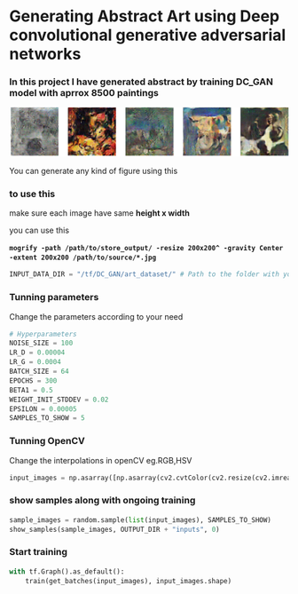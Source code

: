 # Generating Abstract Art using Deep convolutional generative adversarial networks
### In this project I have generated abstract by training DC_GAN model with aprrox 8500 paintings

<img src="results.gif"/>

You can generate any kind of figure using this

### to use this 

make sure each image have same **height x width**

you can use this

**`mogrify -path /path/to/store_output/ -resize 200x200^ -gravity Center -extent 200x200 /path/to/source/*.jpg`**

```python
INPUT_DATA_DIR = "/tf/DC_GAN/art_dataset/" # Path to the folder with your inputs
```

### Tunning parameters

Change the parameters according to your need

```python
# Hyperparameters
NOISE_SIZE = 100
LR_D = 0.00004
LR_G = 0.0004
BATCH_SIZE = 64
EPOCHS = 300
BETA1 = 0.5
WEIGHT_INIT_STDDEV = 0.02
EPSILON = 0.00005
SAMPLES_TO_SHOW = 5
```
### Tunning OpenCV

Change the interpolations in openCV eg.RGB,HSV

```python
input_images = np.asarray([np.asarray(cv2.cvtColor(cv2.resize(cv2.imread(file),(128,128)), cv2.COLOR_BGR2RGB)) for file in glob(INPUT_DATA_DIR + '*')])
```


### show samples along with ongoing training

```python
sample_images = random.sample(list(input_images), SAMPLES_TO_SHOW)
show_samples(sample_images, OUTPUT_DIR + "inputs", 0)
```

### Start training
```python
with tf.Graph().as_default():
    train(get_batches(input_images), input_images.shape)
```


